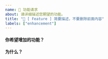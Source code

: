 ```yaml
---
name: 🚀 功能请求
about: 请详细描述您期望的功能。
title: "🚀 [ Feature ] 简要描述，不要删除前面内容"
labels: ["enhancement"]
---
```


<!-- 请在您提交期望的功能之前，回答以下这些问题。-->

#### 你希望增加的功能？


#### 为什么？

